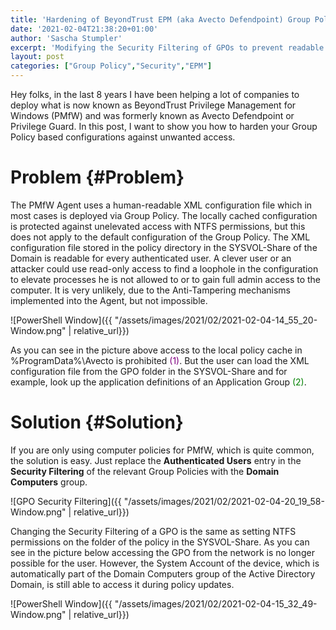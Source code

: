 ```yaml
---
title: 'Hardening of BeyondTrust EPM (aka Avecto Defendpoint) Group Policies'
date: '2021-02-04T21:38:20+01:00'
author: 'Sascha Stumpler'
excerpt: 'Modifying the Security Filtering of GPOs to prevent readable access to the BeyondTrust Privilege Management for Windows aka Avecto Defendpoint configuration'
layout: post
categories: ["Group Policy","Security","EPM"]
---
```


Hey folks, in the last 8 years I have been helping a lot of companies to deploy what is now known as BeyondTrust Privilege Management for Windows (PMfW) and was formerly known as Avecto Defendpoint or Privilege Guard. In this post, I want to show you how to harden your Group Policy based configurations against unwanted access.

# Problem {#Problem}

The PMfW Agent uses a human-readable XML configuration file which in most cases is deployed via Group Policy. The locally cached configuration is protected against unelevated access with NTFS permissions, but this does not apply to the default configuration of the Group Policy. The XML configuration file stored in the policy directory in the SYSVOL-Share of the Domain is readable for every authenticated user. A clever user or an attacker could use read-only access to find a loophole in the configuration to elevate processes he is not allowed to or to gain full admin access to the computer. It is very unlikely, due to the Anti-Tampering mechanisms implemented into the Agent, but not impossible.

![PowerShell Window]({{ "/assets/images/2021/02/2021-02-04-14_55_20-Window.png" | relative_url}})

As you can see in the picture above access to the local policy cache in %ProgramData%\Avecto is prohibited <span style="color:purple">(1)</span>. But the user can load the XML configuration file from the GPO folder in the SYSVOL-Share and for example, look up the application definitions of an Application Group <span style="color:green">(2)</span>.

# Solution {#Solution}

If you are only using computer policies for PMfW, which is quite common, the solution is easy. Just replace the __Authenticated Users__ entry in the __Security Filtering__ of the relevant Group Policies with the __Domain Computers__ group.

![GPO Security Filtering]({{ "/assets/images/2021/02/2021-02-04-20_19_58-Window.png" | relative_url}})

Changing the Security Filtering of a GPO is the same as setting NTFS permissions on the folder of the policy in the SYSVOL-Share. As you can see in the picture below accessing the GPO from the network is no longer possible for the user. However, the System Account of the device, which is automatically part of the Domain Computers group of the Active Directory Domain, is still able to access it during policy updates.

![PowerShell Window]({{ "/assets/images/2021/02/2021-02-04-15_32_49-Window.png" | relative_url}})
